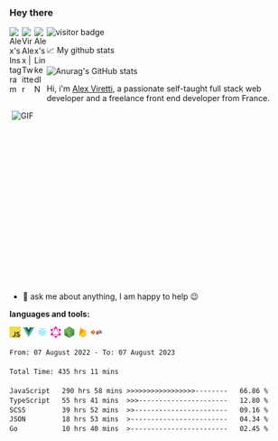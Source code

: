 ### Hey there 
<a href="https://www.instagram.com/alexou73/">
  <img align="left" alt="Alex's Instagram" width="22px" src="https://raw.githubusercontent.com/hussainweb/hussainweb/main/icons/instagram.png" />
</a>
<a href="https://twitter.com/alexou3103">
  <img align="left" alt="VirAlex | Twitter" width="22px" src="https://raw.githubusercontent.com/peterthehan/peterthehan/master/assets/twitter.svg" />
</a>
<a href="https://www.linkedin.com/in/alexandre-viretti-8b219568/">
  <img align="left" alt="Alex's LinkedIN" width="22px" src="https://raw.githubusercontent.com/peterthehan/peterthehan/master/assets/linkedin.svg" />
</a>

![visitor badge](https://visitor-badge.glitch.me/badge?page_id=VirAlex.visitor-badge)

📈 My github stats

![Anurag's GitHub stats](https://github-readme-stats.vercel.app/api?username=VirAlex&show_icons=true&theme=radical)


Hi, i'm [Alex Viretti](ttps://www.alexandre-viretti.com/), a passionate self-taught full stack web developer and a freelance front end developer from France.


  <img align="right" alt="GIF" src="https://github.com/abhisheknaiidu/abhisheknaiidu/blob/master/code.gif?raw=true" width="500" height="320" />
  
- 💬 ask me about anything, I am happy to help 😉

**languages and tools:**  

<code><img height="20" src="https://raw.githubusercontent.com/github/explore/80688e429a7d4ef2fca1e82350fe8e3517d3494d/topics/javascript/javascript.png"></code>
<code><img height="20" src="https://raw.githubusercontent.com/github/explore/80688e429a7d4ef2fca1e82350fe8e3517d3494d/topics/vue/vue.png"></code>
<code><img height="20" src="https://raw.githubusercontent.com/github/explore/80688e429a7d4ef2fca1e82350fe8e3517d3494d/topics/react/react.png"></code>
<code><img height="20" src="https://raw.githubusercontent.com/github/explore/5c058a388828bb5fde0bcafd4bc867b5bb3f26f3/topics/graphql/graphql.png"></code>
<code><img height="20" src="https://raw.githubusercontent.com/github/explore/80688e429a7d4ef2fca1e82350fe8e3517d3494d/topics/nodejs/nodejs.png"></code>
<code><img height="20" src="https://raw.githubusercontent.com/github/explore/80688e429a7d4ef2fca1e82350fe8e3517d3494d/topics/firebase/firebase.png"></code>
<code><img height="20" src="https://raw.githubusercontent.com/github/explore/80688e429a7d4ef2fca1e82350fe8e3517d3494d/topics/git/git.png"></code>


<!--START_SECTION:waka-->

```txt
From: 07 August 2022 - To: 07 August 2023

Total Time: 435 hrs 11 mins

JavaScript   290 hrs 58 mins >>>>>>>>>>>>>>>>>--------   66.86 %
TypeScript   55 hrs 41 mins  >>>----------------------   12.80 %
SCSS         39 hrs 52 mins  >>-----------------------   09.16 %
JSON         18 hrs 53 mins  >------------------------   04.34 %
Go           10 hrs 40 mins  >------------------------   02.45 %
```

<!--END_SECTION:waka-->

